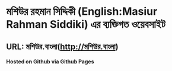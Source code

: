 # মশিউর রহমান সিদ্দিকী  (English:Masiur Rahman Siddiki) এর ব্যক্তিগত ওয়েবসাইট 
## URL: মশিউর.বাংলা(http://মশিউর.বাংলা)

#### Hosted on Github via Github Pages
